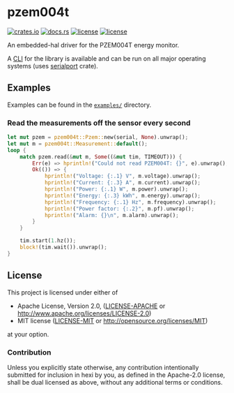 pzem004t
====
[![crates.io](https://img.shields.io/crates/v/pzem004t.svg)](https://crates.io/crates/pzem004t)
[![docs.rs](https://docs.rs/pzem004t/badge.svg)](https://docs.rs/pzem004t/)
[![license](http://img.shields.io/badge/license-MIT-blue.svg)](LICENSE-MIT)
[![license](https://img.shields.io/badge/license-Apache%202.0-blue.svg)](LICENSE-APACHE)

An embedded-hal driver for the PZEM004T energy monitor.

A [CLI](https://github.com/iostapyshyn/pzem-cli) for the library is available and can be
run on all major operating systems (uses [serialport](https://crates.io/crates/serialport) crate).

## Examples
Examples can be found in the [`examples/`](https://github.com/iostapyshyn/pzem004t/tree/master/examples) directory.

### Read the measurements off the sensor every second
```rust
let mut pzem = pzem004t::Pzem::new(serial, None).unwrap();
let mut m = pzem004t::Measurement::default();
loop {
    match pzem.read(&mut m, Some((&mut tim, TIMEOUT))) {
        Err(e) => hprintln!("Could not read PZEM004T: {}", e).unwrap(),
        Ok(()) => {
            hprintln!("Voltage: {:.1} V", m.voltage).unwrap();
            hprintln!("Current: {:.3} A", m.current).unwrap();
            hprintln!("Power: {:.1} W", m.power).unwrap();
            hprintln!("Energy: {:.3} kWh", m.energy).unwrap();
            hprintln!("Frequency: {:.1} Hz", m.frequency).unwrap();
            hprintln!("Power factor: {:.2}", m.pf).unwrap();
            hprintln!("Alarm: {}\n", m.alarm).unwrap();
        }
    }

    tim.start(1.hz());
    block!(tim.wait()).unwrap();
}
```

## License

This project is licensed under either of

 * Apache License, Version 2.0, ([LICENSE-APACHE](LICENSE-APACHE) or
   http://www.apache.org/licenses/LICENSE-2.0)
 * MIT license ([LICENSE-MIT](LICENSE-MIT) or
   http://opensource.org/licenses/MIT)

at your option.


### Contribution

Unless you explicitly state otherwise, any contribution intentionally submitted
for inclusion in hexi by you, as defined in the Apache-2.0 license, shall be
dual licensed as above, without any additional terms or conditions.
